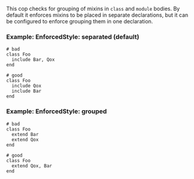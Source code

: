 This cop checks for grouping of mixins in `class` and `module` bodies.
By default it enforces mixins to be placed in separate declarations,
but it can be configured to enforce grouping them in one declaration.

### Example: EnforcedStyle: separated (default)
    # bad
    class Foo
      include Bar, Qox
    end

    # good
    class Foo
      include Qox
      include Bar
    end

### Example: EnforcedStyle: grouped
    # bad
    class Foo
      extend Bar
      extend Qox
    end

    # good
    class Foo
      extend Qox, Bar
    end